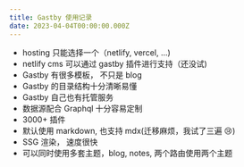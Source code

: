 ```yaml
---
title: Gastby 使用记录
date: 2023-04-04T00:00:00.000Z
---
```

- hosting 只能选择一个（netlify, vercel, ...)
- netlify cms 可以通过 gastby 插件进行支持（还没试)
- Gastby 有很多模板， 不只是 blog
- Gastby 的目录结构十分清晰易懂
- Gastby 自己也有托管服务
- 数据源配合 Graphql 十分容易定制
- 3000+ 插件
- 默认使用 markdown, 也支持 mdx(迁移麻烦，我试了三遍 :cry:)
- SSG 渲染， 速度很快
- 可以同时使用多套主题，blog, notes, 两个路由使用两个主题
